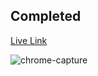  ## Completed 
[Live Link](https://groceryitem.netlify.app/)


![chrome-capture](https://user-images.githubusercontent.com/57871796/154231877-f728e00e-ac5d-4379-9864-9bc6a932aec1.gif)
